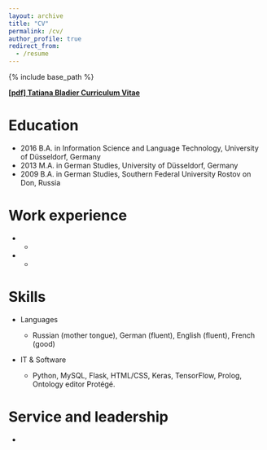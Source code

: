 ```yaml
---
layout: archive
title: "CV"
permalink: /cv/
author_profile: true
redirect_from:
  - /resume
---
```


{% include base_path %}

**[[pdf] Tatiana Bladier Curriculum Vitae](https://tatianabladier.github.io/files/Bladier_CV_long_academic.pdf)**<br />

Education
======

* 2016 B.A. in Information Science and Language Technology, University of Düsseldorf, Germany
* 2013 M.A. in German Studies, University of Düsseldorf, Germany
* 2009 B.A. in German Studies, Southern Federal University Rostov on Don, Russia

Work experience
======
* 
  * 

* 
  * 
  
Skills
======
* Languages
  * Russian (mother tongue), German (fluent), English (fluent), French (good)

* IT & Software
  * Python, MySQL, Flask, HTML/CSS, Keras, TensorFlow, Prolog, Ontology editor Protégé.
  
Service and leadership
======
* 
